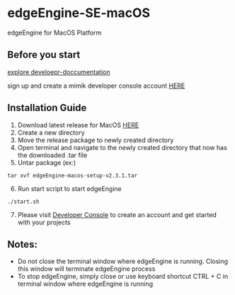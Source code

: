 # edgeEngine-SE-macOS

edgeEngine for MacOS Platform

## Before you start  

 [explore develoepr-doccumentation](developer.mimik.com)
 
 sign up and create a mimik developer console account [HERE](https://developer.mimik.com/console)

## Installation Guide

1. Download latest release for MacOS [HERE](https://github.com/edgeEngine/edgeEngine-SE-macOS/releases)
2. Create a new directory
3. Move the release package to newly created directory 
4. Open terminal and navigate to the newly created directory that now has the downloaded .tar file
5. Untar package (ex:)
```
tar xvf edgeEngine-macos-setup-v2.3.1.tar
```
6. Run start script to start edgeEngine
```
./start.sh
```
7. Please visit [Developer Console](https://developer.mimik.com/console/create_account) to create an account and get started with your projects

## Notes:
- Do not close the terminal window where edgeEngine is running. Closing this window will terminate edgeEngine process
- To stop edgeEngine, simply close or use keyboard shortcut CTRL + C in terminal window where edgeEngine is running 
